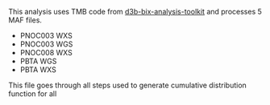 This analysis uses TMB code from [d3b-bix-analysis-toolkit](https://github.com/d3b-center/d3b-bix-analysis-toolkit) and processes 5 MAF files.
  - PNOC003 WXS
  - PNOC003 WGS
  - PNOC008 WXS
  - PBTA WGS
  - PBTA WXS

This file goes through  all steps used to generate cumulative distribution function for all
